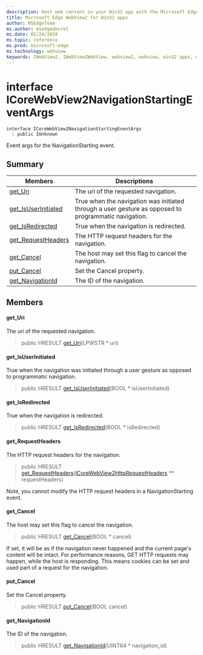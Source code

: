```yaml
---
description: Host web content in your Win32 app with the Microsoft Edge WebView2 control
title: Microsoft Edge WebView2 for Win32 apps
author: MSEdgeTeam
ms.author: msedgedevrel
ms.date: 02/24/2020
ms.topic: reference
ms.prod: microsoft-edge
ms.technology: webview
keywords: IWebView2, IWebView2WebView, webview2, webview, win32 apps, win32, edge, ICoreWebView2, ICoreWebView2Host, browser control, edge html
---
```


# interface ICoreWebView2NavigationStartingEventArgs 

```
interface ICoreWebView2NavigationStartingEventArgs
  : public IUnknown
```

Event args for the NavigationStarting event.

## Summary

 Members                        | Descriptions
--------------------------------|---------------------------------------------
[get_Uri](#get_uri) | The uri of the requested navigation.
[get_IsUserInitiated](#get_isuserinitiated) | True when the navigation was initiated through a user gesture as opposed to programmatic navigation.
[get_IsRedirected](#get_isredirected) | True when the navigation is redirected.
[get_RequestHeaders](#get_requestheaders) | The HTTP request headers for the navigation.
[get_Cancel](#get_cancel) | The host may set this flag to cancel the navigation.
[put_Cancel](#put_cancel) | Set the Cancel property.
[get_NavigationId](#get_navigationid) | The ID of the navigation.

## Members

#### get_Uri 

The uri of the requested navigation.

> public HRESULT [get_Uri](#get_uri)(LPWSTR * uri)

#### get_IsUserInitiated 

True when the navigation was initiated through a user gesture as opposed to programmatic navigation.

> public HRESULT [get_IsUserInitiated](#get_isuserinitiated)(BOOL * isUserInitiated)

#### get_IsRedirected 

True when the navigation is redirected.

> public HRESULT [get_IsRedirected](#get_isredirected)(BOOL * isRedirected)

#### get_RequestHeaders 

The HTTP request headers for the navigation.

> public HRESULT [get_RequestHeaders](#get_requestheaders)([ICoreWebView2HttpRequestHeaders](ICoreWebView2HttpRequestHeaders.md#icorewebview2httprequestheaders) ** requestHeaders)

Note, you cannot modify the HTTP request headers in a NavigationStarting event.

#### get_Cancel 

The host may set this flag to cancel the navigation.

> public HRESULT [get_Cancel](#get_cancel)(BOOL * cancel)

If set, it will be as if the navigation never happened and the current page's content will be intact. For performance reasons, GET HTTP requests may happen, while the host is responding. This means cookies can be set and used part of a request for the navigation.

#### put_Cancel 

Set the Cancel property.

> public HRESULT [put_Cancel](#put_cancel)(BOOL cancel)

#### get_NavigationId 

The ID of the navigation.

> public HRESULT [get_NavigationId](#get_navigationid)(UINT64 * navigation_id)

